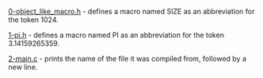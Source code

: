 [0-object_like_macro.h]() - defines a macro named SIZE as an abbreviation for the token 1024.

[1-pi.h]() - defines a macro named PI as an abbreviation for the token 3.14159265359.

[2-main.c]() - prints the name of the file it was compiled from, followed by a new line.

